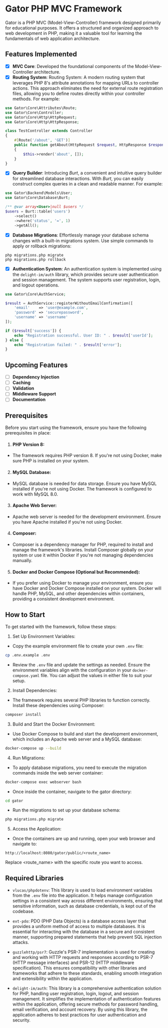 # Gator PHP MVC Framework

Gator is a PHP MVC (Model-View-Controller) framework designed primarily for educational purposes. 
It offers a structured and organized approach to web development in PHP, making it a valuable tool for 
learning the fundamentals of web application architecture.

## Features Implemented

- [x] **MVC Core**: Developed the foundational components of the Model-View-Controller architecture.
- [x] **Routing System**: Routing System: A modern routing system that leverages PHP 8's attribute annotations 
for mapping URLs to controller actions. This approach eliminates the need for external route registration files, 
allowing you to define routes directly within your controller methods. For example:
```php
use Gator\Core\Attributes\Route;
use Gator\Core\Controller;
use Gator\Core\Http\HttpRequest;
use Gator\Core\Http\HttpResponse;

class TestController extends Controller
{
    #[Route('/about', 'GET')]
    public function getAbout(HttpRequest $request, HttpResponse $response)
    {
        $this->render('about', []);
    }
}
```
- [x] **Query Builder**: Introducing *Burt*, a convenient and intuitive query builder for streamlined database 
interactions. With *Burt*, you can easily construct complex queries in a clean and readable manner. For example:
```php
use Gator\Backend\Models\User;
use Gator\Core\Database\Burt;

/** @var array<User>|null $users */
$users = Burt::table('users')
    ->select()
    ->where('status', '=', 1)
    ->getAll();
```
- [x] **Database Migrations**: Effortlessly manage your database schema changes with a built-in migrations system. 
Use simple commands to apply or rollback migrations:
```
php migrations.php migrate
php migrations.php rollback
```

- [x] **Authentication System**: An authentication system is implemented using the `delight-im/auth` library, 
which provides secure user authentication and session management. The system supports user registration, 
login, and logout operations.
```php
use Gator\Core\AuthService;

$result = AuthService::registerWithoutEmailConfirmation([
    'email'    => 'user@example.com',
    'password' => 'securepassword',
    'username' => 'username'
]);

if ($result['success']) {
    echo "Registration successful. User ID: " . $result['userId'];
} else {
    echo "Registration failed: " . $result['error'];
}
```

## Upcoming Features

- [ ] **Dependency Injection**
- [ ] **Caching**
- [ ] **Validation**
- [ ] **Middleware Support**
- [ ] **Documentation**

## Prerequisites

Before you start using the framework, ensure you have the following prerequisites in place:

1. #### PHP Version 8:
* The framework requires PHP version 8. If you're not using Docker, make sure PHP is installed 
on your system.

2. #### MySQL Database:
*  MySQL database is needed for data storage. Ensure you have MySQL installed if you're not using Docker. 
The framework is configured to work with MySQL 8.0.

3. #### Apache Web Server:
* Apache web server is needed for the development environment. Ensure you have Apache installed if you're 
not using Docker.

4. #### Composer:
* Composer is a dependency manager for PHP, required to install and manage the framework's libraries. 
Install Composer globally on your system or use it within Docker if you're not managing dependencies manually.

5. #### Docker and Docker Compose (Optional but Recommended):
* If you prefer using Docker to manage your environment, ensure you have Docker and Docker Compose installed 
on your system. Docker will handle PHP, MySQL, and other dependencies within containers, providing 
a consistent development environment.

## How to Start

To get started with the framework, follow these steps:

1. Set Up Environment Variables:
* Copy the example environment file to create your own `.env` file:
```bash
cp .env.example .env
```
* Review the `.env` file and update the settings as needed. Ensure the environment variables align with the 
configuration in your `docker-compose.yaml` file. You can adjust the values in either file to suit your setup.

2. Install Dependencies:
* The framework requires several PHP libraries to function correctly. Install these dependencies using Composer:
```bash
composer install
```

3. Build and Start the Docker Environment:
* Use Docker Compose to build and start the development environment, which includes an Apache web server and 
a MySQL database:
```bash
docker-compose up --build
```

4. Run Migrations:
* To apply database migrations, you need to execute the migration commands inside the web server container:
```bash
docker-compose exec webserver bash
```
* Once inside the container, navigate to the gator directory:
```bash
cd gator
```
* Run the migrations to set up your database schema:
```bash
php migrations.php migrate
```

5. Access the Application:
* Once the containers are up and running, open your web browser and navigate to:
```
http://localhost:8080/gator/public/<route_name>
```
Replace <route_name> with the specific route you want to access.

## Required Libraries

* `vlucas/phpdotenv`:
This library is used to load environment variables from the `.env` file into the application. 
It helps manage configuration settings in a consistent way across different environments, ensuring that 
sensitive information, such as database credentials, is kept out of the codebase.  
  

* `ext-pdo`:
PDO (PHP Data Objects) is a database access layer that provides a uniform method of access to multiple databases. 
It is essential for interacting with the database in a secure and consistent manner, supporting prepared 
statements that help prevent SQL injection attacks.


* `guzzlehttp/psr7`:
Guzzle's PSR-7 implementation is used for creating and working with HTTP requests and responses according to 
PSR-7 (HTTP message interfaces) and PSR-12 (HTTP middleware specification). This ensures compatibility with other 
libraries and frameworks that adhere to these standards, enabling smooth integration and extensibility 
within the application.


* `delight-im/auth`:
This library is a comprehensive authentication solution for PHP, handling user registration, login, logout, 
and session management. It simplifies the implementation of authentication features within the application, 
offering secure methods for password handling, email verification, and account recovery. 
By using this library, the application adheres to best practices for user authentication and security.